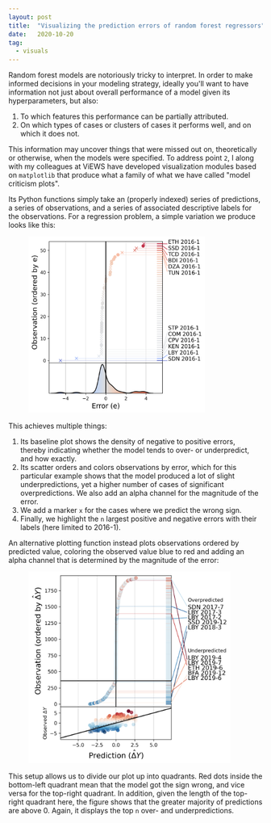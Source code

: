 ```yaml
---
layout: post
title:  "Visualizing the prediction errors of random forest regressors"
date:   2020-10-20
tag:
  - visuals
---
```


Random forest models are notoriously tricky to interpret. In order to make informed decisions in your modeling strategy, ideally you'll want to have information not just about overall performance of a model given its hyperparameters, but also: 

1. To which features this performance can be partially attributed.
2. On which types of cases or clusters of cases it performs well, and on which it does not.

This information may uncover things that were missed out on, theoretically or otherwise, when the models were specified. To address point `2`, I along with my colleagues at ViEWS have developed visualization modules based on `matplotlib` that produce what a family of what we have called "model criticism plots". 

Its Python functions simply take an (properly indexed) series of predictions, a series of observations, and a series of associated descriptive labels for the observations. For a regression problem, a simple variation we produce looks like this:

<figure>
<img src="_posts/error_plots/simple_error.png" alt="simple error plot" width=350 height=350>
</figure>

This achieves multiple things: 
1. Its baseline plot shows the density of negative to positive errors, thereby indicating whether the model tends to over- or underpredict, and how exactly.
2. Its scatter orders and colors observations by error, which for this particular example shows that the model produced a lot of slight underpredictions, yet a higher number of cases of significant overpredictions. We also add an alpha channel for the magnitude of the error.
3. We add a marker `x` for the cases where we predict the wrong sign. 
4. Finally, we highlight the `n` largest positive and negative errors with their labels (here limited to 2016-1). 

An alternative plotting function instead plots observations ordered by predicted value, coloring the observed value blue to red and adding an alpha channel that is determined by the magnitude of the error:

<figure>
<img src="_posts/error_plots/prediction_by_obs.png" alt="advanced error plot" width=400 height=380>
</figure>

This setup allows us to divide our plot up into quadrants. Red dots inside the bottom-left quadrant mean that the model got the sign wrong, and vice versa for the top-right quadrant. In addition, given the length of the top-right quadrant here, the figure shows that the greater majority of predictions are above 0. Again, it displays the top `n` over- and underpredictions. 
